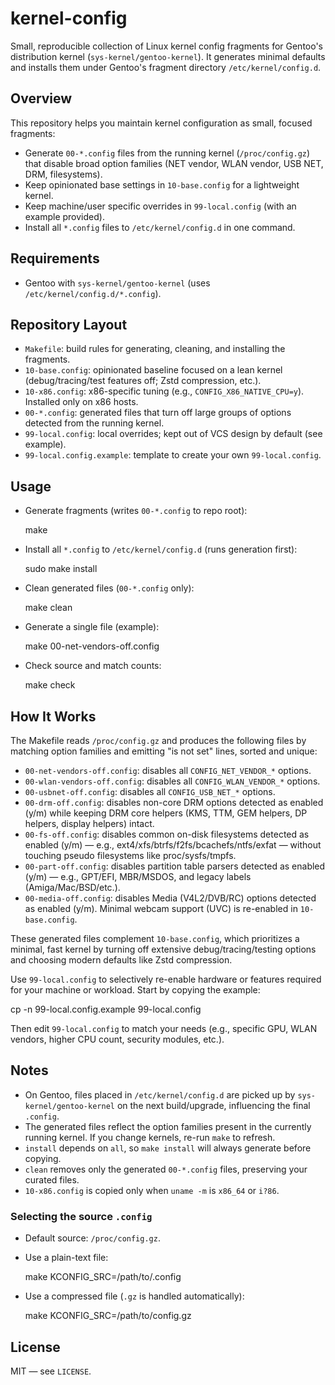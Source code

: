 # kernel-config

Small, reproducible collection of Linux kernel config fragments for Gentoo's distribution kernel (`sys-kernel/gentoo-kernel`). It generates minimal defaults and installs them under Gentoo's fragment directory `/etc/kernel/config.d`.

## Overview

This repository helps you maintain kernel configuration as small, focused fragments:

- Generate `00-*.config` files from the running kernel (`/proc/config.gz`) that disable broad option families (NET vendor, WLAN vendor, USB NET, DRM, filesystems).
- Keep opinionated base settings in `10-base.config` for a lightweight kernel.
- Keep machine/user specific overrides in `99-local.config` (with an example provided).
- Install all `*.config` files to `/etc/kernel/config.d` in one command.

## Requirements

- Gentoo with `sys-kernel/gentoo-kernel` (uses `/etc/kernel/config.d/*.config`).

## Repository Layout

- `Makefile`: build rules for generating, cleaning, and installing the fragments.
- `10-base.config`: opinionated baseline focused on a lean kernel (debug/tracing/test features off; Zstd compression, etc.).
- `10-x86.config`: x86-specific tuning (e.g., `CONFIG_X86_NATIVE_CPU=y`). Installed only on x86 hosts.
- `00-*.config`: generated files that turn off large groups of options detected from the running kernel.
- `99-local.config`: local overrides; kept out of VCS design by default (see example).
- `99-local.config.example`: template to create your own `99-local.config`.

## Usage

- Generate fragments (writes `00-*.config` to repo root):

  make

- Install all `*.config` to `/etc/kernel/config.d` (runs generation first):

  sudo make install

- Clean generated files (`00-*.config` only):

  make clean

- Generate a single file (example):

  make 00-net-vendors-off.config

- Check source and match counts:

  make check

## How It Works

The Makefile reads `/proc/config.gz` and produces the following files by matching option families and emitting "is not set" lines, sorted and unique:

- `00-net-vendors-off.config`: disables all `CONFIG_NET_VENDOR_*` options.
- `00-wlan-vendors-off.config`: disables all `CONFIG_WLAN_VENDOR_*` options.
- `00-usbnet-off.config`: disables all `CONFIG_USB_NET_*` options.
- `00-drm-off.config`: disables non-core DRM options detected as enabled (y/m) while keeping DRM core helpers (KMS, TTM, GEM helpers, DP helpers, display helpers) intact.
- `00-fs-off.config`: disables common on-disk filesystems detected as enabled (y/m) — e.g., ext4/xfs/btrfs/f2fs/bcachefs/ntfs/exfat — without touching pseudo filesystems like proc/sysfs/tmpfs.
- `00-part-off.config`: disables partition table parsers detected as enabled (y/m) — e.g., GPT/EFI, MBR/MSDOS, and legacy labels (Amiga/Mac/BSD/etc.).
- `00-media-off.config`: disables Media (V4L2/DVB/RC) options detected as enabled (y/m). Minimal webcam support (UVC) is re-enabled in `10-base.config`.

These generated files complement `10-base.config`, which prioritizes a minimal, fast kernel by turning off extensive debug/tracing/testing options and choosing modern defaults like Zstd compression.

Use `99-local.config` to selectively re-enable hardware or features required for your machine or workload. Start by copying the example:

cp -n 99-local.config.example 99-local.config

Then edit `99-local.config` to match your needs (e.g., specific GPU, WLAN vendors, higher CPU count, security modules, etc.).

## Notes

- On Gentoo, files placed in `/etc/kernel/config.d` are picked up by `sys-kernel/gentoo-kernel` on the next build/upgrade, influencing the final `.config`.
- The generated files reflect the option families present in the currently running kernel. If you change kernels, re-run `make` to refresh.
- `install` depends on `all`, so `make install` will always generate before copying.
- `clean` removes only the generated `00-*.config` files, preserving your curated files.
- `10-x86.config` is copied only when `uname -m` is `x86_64` or `i?86`.

### Selecting the source `.config`

- Default source: `/proc/config.gz`.
- Use a plain-text file:

  make KCONFIG_SRC=/path/to/.config

- Use a compressed file (`.gz` is handled automatically):

  make KCONFIG_SRC=/path/to/config.gz

## License

MIT — see `LICENSE`.

